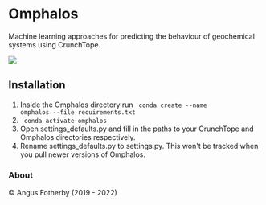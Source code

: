 # Omphalos
Machine learning approaches for predicting the behaviour of geochemical systems using CrunchTope.

![](https://images.unsplash.com/photo-1543370049-4c151e43a561?ixlib=rb-1.2.1&ixid=eyJhcHBfaWQiOjEyMDd9&auto=format&fit=crop&w=1950&q=80)

## Installation

1. Inside the Omphalos directory run <code> conda create --name omphalos --file requirements.txt </code>
2. <code> conda activate omphalos </code>
3. Open settings_defaults.py and fill in the paths to your CrunchTope and Omphalos directories respectively.
4. Rename settings_defaults.py to settings.py. This won't be tracked when you pull newer versions of Omphalos.

### About

&copy; Angus Fotherby (2019 - 2022)